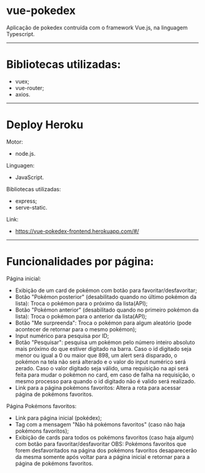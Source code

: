 # vue-pokedex
Aplicação de pokedex contruída com o framework Vue.js, na linguagem Typescript.

---

# Bibliotecas utilizadas:
- vuex;
- vue-router;
- axios.

---

# Deploy Heroku

Motor:
- node.js.
  
Linguagen:
- JavaScript.

Bibliotecas utilizadas:
- express;
- serve-static.

Link:
- https://vue-pokedex-frontend.herokuapp.com/#/

---

# Funcionalidades por página:
Página inicial:
- Exibição de um card de pokémon com botão para favoritar/desfavoritar;
- Botão "Pokémon posterior" (desabilitado quando no último pokémon da lista): Troca o pokémon para o próximo da lista(API);
- Botão "Pokémon anterior" (desabilitado quando no primeiro pokémon da lista): Troca o pokémon para o anterior da lista(API);
- Botão "Me surpreenda": Troca o pokémon para algum aleatório (pode acontecer de retornar para o mesmo pokémon);
- Input numérico para pesquisa por ID;
- Botão "Pesquisar": pesquisa um pokémon pelo número inteiro absoluto mais próximo do que estiver digitado na barra. Caso o id digitado seja 
menor ou igual a 0 ou maior que 898, um alert será disparado, o pokémon na tela não será alterado e o valor do input numérico será zerado.
Caso o valor digitado seja válido, uma requisição na api será feita para mudar o pokémon no card, em caso de falha na requisição, o mesmo
processo para quando o id digitado não é valido será realizado.
- Link para a página pokémons favoritos: Altera a rota para acessar página de pokémons favoritos.

Página Pokémons favoritos:
- Link para página inicial (pokédex);
- Tag com a mensagem "Não há pokémons favoritos" (caso não haja pokémons favoritos);
- Exibição de cards para todos os pokémons favoritos (caso haja algum) com botão para favoritar/desfavoritar
OBS: Pokémons favoritos que forem desfavoritados na página dos pokémons favoritos desaparecerão da mesma somente após voltar para a página
inicial e retornar para a página de pokémons favoritos.
